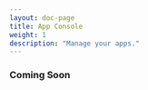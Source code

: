 ```yaml
---
layout: doc-page
title: App Console
weight: 1
description: "Manage your apps."
---
```


### Coming Soon
